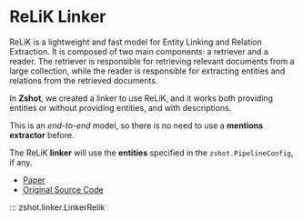 # ReLiK Linker
ReLiK is a lightweight and fast model for Entity Linking and Relation Extraction. It is composed of two main components: a retriever and a reader. The retriever is responsible for retrieving relevant documents from a large collection, while the reader is responsible for extracting entities and relations from the retrieved documents. 

In **Zshot**, we created a linker to use ReLiK, and it works both providing entities or without providing entities, and with descriptions.

This is an *end-to-end* model, so there is no need to use a **mentions extractor** before.

The ReLiK **linker** will use the **entities** specified in the `zshot.PipelineConfig`, if any.

- [Paper](https://arxiv.org/abs/2408.00103)
- [Original Source Code](https://github.com/SapienzaNLP/relik)

::: zshot.linker.LinkerRelik